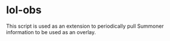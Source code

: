 # lol-obs
This script is used as an extension to periodically pull Summoner information to be used as an overlay.
